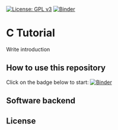 [![License: GPL v3](https://img.shields.io/badge/License-GPLv3-blue.svg)](https://www.gnu.org/licenses/gpl-3.0)
[![Binder](https://mybinder.org/badge_logo.svg)](https://mybinder.org/v2/gh/8greg8/c_tutorial/master)

# C Tutorial

Write introduction

## How to use this repository
Click on the badge below to start:
[![Binder](https://mybinder.org/badge_logo.svg)](https://mybinder.org/v2/gh/8greg8/c_tutorial/master)

## Software backend

## License

